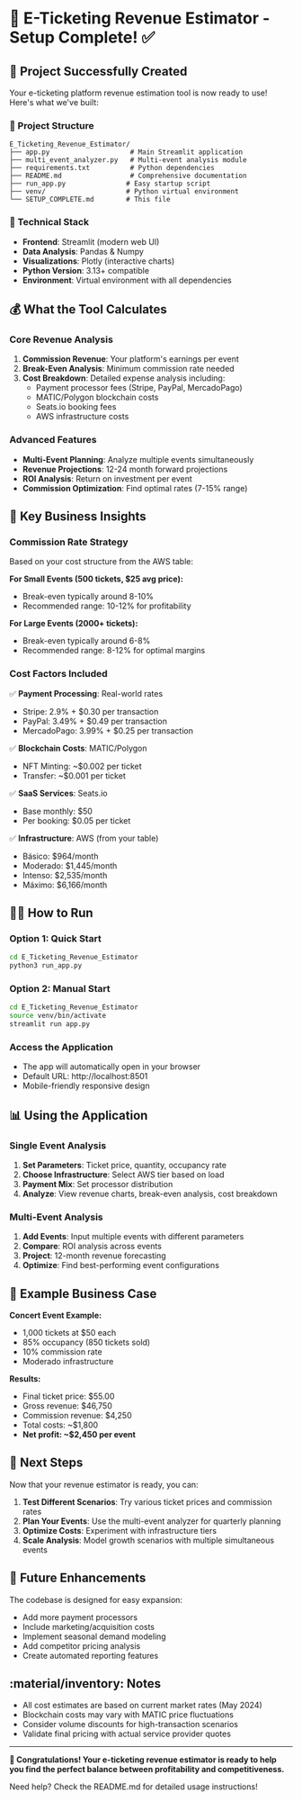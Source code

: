 # 🎫 E-Ticketing Revenue Estimator - Setup Complete! ✅

## 🚀 Project Successfully Created

Your e-ticketing platform revenue estimation tool is now ready to use! Here's what we've built:

### 📁 Project Structure
```
E_Ticketing_Revenue_Estimator/
├── app.py                    # Main Streamlit application
├── multi_event_analyzer.py   # Multi-event analysis module
├── requirements.txt          # Python dependencies
├── README.md                 # Comprehensive documentation
├── run_app.py               # Easy startup script
├── venv/                    # Python virtual environment
└── SETUP_COMPLETE.md        # This file
```

### 🔧 Technical Stack
- **Frontend**: Streamlit (modern web UI)
- **Data Analysis**: Pandas & Numpy
- **Visualizations**: Plotly (interactive charts)
- **Python Version**: 3.13+ compatible
- **Environment**: Virtual environment with all dependencies

## 💰 What the Tool Calculates

### Core Revenue Analysis
1. **Commission Revenue**: Your platform's earnings per event
2. **Break-Even Analysis**: Minimum commission rate needed
3. **Cost Breakdown**: Detailed expense analysis including:
   - Payment processor fees (Stripe, PayPal, MercadoPago)
   - MATIC/Polygon blockchain costs
   - Seats.io booking fees
   - AWS infrastructure costs

### Advanced Features
- **Multi-Event Planning**: Analyze multiple events simultaneously
- **Revenue Projections**: 12-24 month forward projections
- **ROI Analysis**: Return on investment per event
- **Commission Optimization**: Find optimal rates (7-15% range)

## 🎯 Key Business Insights

### Commission Rate Strategy
Based on your cost structure from the AWS table:

**For Small Events (500 tickets, $25 avg price):**
- Break-even typically around 8-10%
- Recommended range: 10-12% for profitability

**For Large Events (2000+ tickets):**
- Break-even typically around 6-8%
- Recommended range: 8-12% for optimal margins

### Cost Factors Included
✅ **Payment Processing**: Real-world rates
- Stripe: 2.9% + $0.30 per transaction
- PayPal: 3.49% + $0.49 per transaction  
- MercadoPago: 3.99% + $0.25 per transaction

✅ **Blockchain Costs**: MATIC/Polygon
- NFT Minting: ~$0.002 per ticket
- Transfer: ~$0.001 per ticket

✅ **SaaS Services**: Seats.io
- Base monthly: $50
- Per booking: $0.05 per ticket

✅ **Infrastructure**: AWS (from your table)
- Básico: $964/month
- Moderado: $1,445/month
- Intenso: $2,535/month
- Máximo: $6,166/month

## 🏃‍♂️ How to Run

### Option 1: Quick Start
```bash
cd E_Ticketing_Revenue_Estimator
python3 run_app.py
```

### Option 2: Manual Start
```bash
cd E_Ticketing_Revenue_Estimator
source venv/bin/activate
streamlit run app.py
```

### Access the Application
- The app will automatically open in your browser
- Default URL: http://localhost:8501
- Mobile-friendly responsive design

## 📊 Using the Application

### Single Event Analysis
1. **Set Parameters**: Ticket price, quantity, occupancy rate
2. **Choose Infrastructure**: Select AWS tier based on load
3. **Payment Mix**: Set processor distribution
4. **Analyze**: View revenue charts, break-even analysis, cost breakdown

### Multi-Event Analysis  
1. **Add Events**: Input multiple events with different parameters
2. **Compare**: ROI analysis across events
3. **Project**: 12-month revenue forecasting
4. **Optimize**: Find best-performing event configurations

## 🎯 Example Business Case

**Concert Event Example:**
- 1,000 tickets at $50 each
- 85% occupancy (850 tickets sold)
- 10% commission rate
- Moderado infrastructure

**Results:**
- Final ticket price: $55.00
- Gross revenue: $46,750
- Commission revenue: $4,250
- Total costs: ~$1,800
- **Net profit: ~$2,450 per event**

## 🔮 Next Steps

Now that your revenue estimator is ready, you can:

1. **Test Different Scenarios**: Try various ticket prices and commission rates
2. **Plan Your Events**: Use the multi-event analyzer for quarterly planning
3. **Optimize Costs**: Experiment with infrastructure tiers
4. **Scale Analysis**: Model growth scenarios with multiple simultaneous events

## 🤝 Future Enhancements

The codebase is designed for easy expansion:
- Add more payment processors
- Include marketing/acquisition costs
- Implement seasonal demand modeling
- Add competitor pricing analysis
- Create automated reporting features

## :material/inventory: Notes

- All cost estimates are based on current market rates (May 2024)
- Blockchain costs may vary with MATIC price fluctuations
- Consider volume discounts for high-transaction scenarios
- Validate final pricing with actual service provider quotes

---

**🎉 Congratulations! Your e-ticketing revenue estimator is ready to help you find the perfect balance between profitability and competitiveness.**

Need help? Check the README.md for detailed usage instructions! 